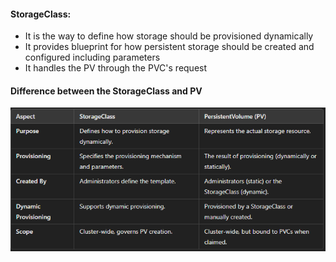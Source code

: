 #### StorageClass:
- It is the way to define how storage should be provisioned dynamically
- It provides blueprint for how persistent storage should be created and configured including parameters
- It handles the PV through the PVC's request
#### Difference between the StorageClass and PV 
![alt text](image.png)
